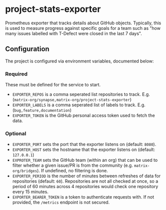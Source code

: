 # project-stats-exporter

Prometheus exporter that tracks details about GitHub objects. Typically, this is used to measure progress against specific goals
for a team such as "how many issues labelled with T-Defect were closed in the last 7 days".


## Configuration

The project is configured via environment variables, documented below:

### Required

These must be defined for the service to start.

- `EXPORTER_REPOS` is a comma seperated list repositories to track. E.g. (`matrix-org/synapse,matrix-org/project-stats-exporter`)
- `EXPORTER_LABELS` is a comma seperated list of labels to track. E.g. (`bug,feature,documentation`)
- `EXPORTER_TOKEN` is the GitHub personal access token used to fetch the data.

### Optional

- `EXPORTER_PORT` sets the port that the exporter listens on (default: `8080`).
- `EXPORTER_HOST` sets the hostname that the exporter listens on (default: `127.0.0.1`)
- `EXPROTER_TEAM` sets the GitHub team (within an org) that can be used to filter whether a given issue/PR is from the community (e.g. `matrix-org/bridges`). If undefined, no filtering is done.
- `EXPORTER_PERIOD` is the number of minutes between refreshes of data for repositories (default: `60`). Repositories are not all checked at once, so a period of 60 minutes across 4 repositories would check one repository every 15 minutes.
- `EXPORTER_BEARER_TOKEN` is a token to authenticate requests with. If not provided, the `/metrics` endpoint is not secured.